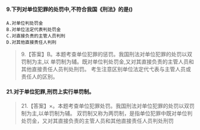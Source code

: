 #### 9.下列对单位犯罪的处罚中,不符合我国《刑法》的是()
    A.对单位判处罚金
    B.对单位法定代表判处罚金
    C.对直接负责的主管人员判刑
    D.对其他直接责任人判刑
>   9.【答案】B。本题考查单位犯罪的惩罚。我国刑法对单位犯罪的处罚以双罚制为主,以
    单罚制为辅。既对单位判处罚金,又对其直接负责的主管人员和其他直接责任人员判处刑罚。
    考生注意区别单位法定代弋表与主管人员或责任人的区别。

#### 21.对于单位犯罪,刑罚上实行单罚制。
>   21.【答案】×。本题考查单位犯罪处罚。我国刑法对单位犯罪的处罚以双罚制为主,以单罚制为辅。
>   双罚制又称为两罚制，是指单位犯罪中既对单位判处罚金，又对其直接负责的主管人员和其他直接责任人员判处刑罚    